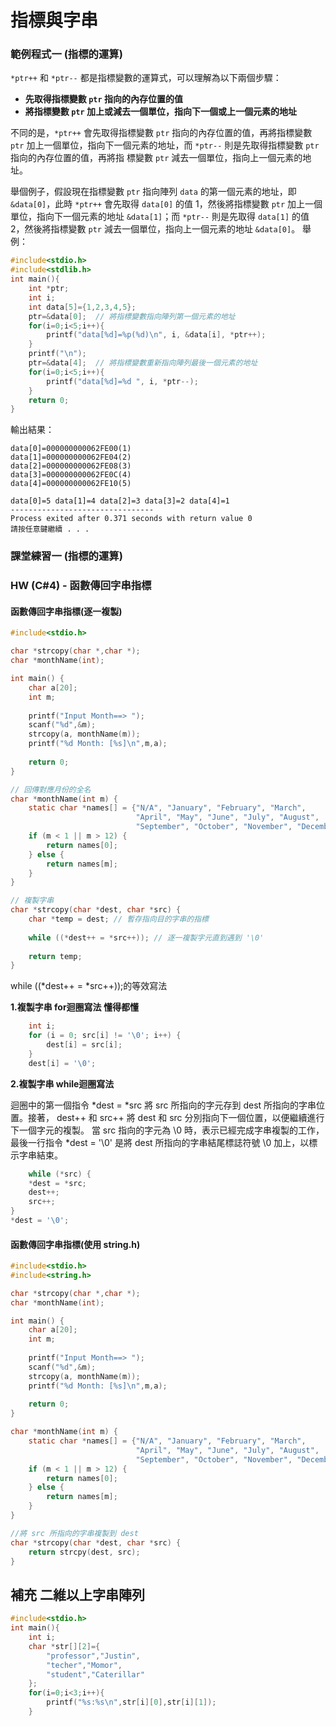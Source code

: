 # 指標與字串


### 範例程式一 (指標的運算)

`*ptr++` 和 `*ptr--` 都是指標變數的運算式，可以理解為以下兩個步驟：  

+ **先取得指標變數 `ptr` 指向的內存位置的值**		
+ **將指標變數 `ptr` 加上或減去一個單位，指向下一個或上一個元素的地址**
	
不同的是，`*ptr++` 會先取得指標變數 `ptr` 指向的內存位置的值，再將指標變數 `ptr` 加上一個單位，指向下一個元素的地址，而 `*ptr--` 則是先取得指標變數 `ptr` 指向的內存位置的值，再將指  標變數 `ptr` 減去一個單位，指向上一個元素的地址。		
		
舉個例子，假設現在指標變數 `ptr` 指向陣列 `data` 的第一個元素的地址，即 `&data[0]`，此時 `*ptr++` 會先取得 `data[0]` 的值 1，然後將指標變數 `ptr` 加上一個單位，指向下一個元素的地址   `&data[1]`；而 `*ptr--` 則是先取得 `data[1]` 的值 2，然後將指標變數 `ptr` 減去一個單位，指向上一個元素的地址 `&data[0]`。	
舉例：
```c
#include<stdio.h>
#include<stdlib.h>
int main(){
	int *ptr;
	int i;
	int data[5]={1,2,3,4,5};
	ptr=&data[0];  // 將指標變數指向陣列第一個元素的地址 
	for(i=0;i<5;i++){
		printf("data[%d]=%p(%d)\n", i, &data[i], *ptr++);
	}
	printf("\n");
	ptr=&data[4];  // 將指標變數重新指向陣列最後一個元素的地址 
	for(i=0;i<5;i++){
		printf("data[%d]=%d ", i, *ptr--);
	}
	return 0;
}
```
輸出結果：
```
data[0]=000000000062FE00(1)
data[1]=000000000062FE04(2)
data[2]=000000000062FE08(3)
data[3]=000000000062FE0C(4)
data[4]=000000000062FE10(5)

data[0]=5 data[1]=4 data[2]=3 data[3]=2 data[4]=1
--------------------------------
Process exited after 0.371 seconds with return value 0
請按任意鍵繼續 . . .
```
### 課堂練習一 (指標的運算)

### HW (C#4) - 函數傳回字串指標

#### 函數傳回字串指標(逐一複製)
```C
#include<stdio.h>

char *strcopy(char *,char *);
char *monthName(int);

int main() {
    char a[20];
    int m;
    
    printf("Input Month==> ");
    scanf("%d",&m);
    strcopy(a, monthName(m));
    printf("%d Month: [%s]\n",m,a);
    
    return 0;
}

// 回傳對應月份的全名
char *monthName(int m) {
    static char *names[] = {"N/A", "January", "February", "March",
							"April", "May", "June", "July", "August",
						    "September", "October", "November", "December"};
    if (m < 1 || m > 12) {
        return names[0];
    } else {
        return names[m];
    }
}

// 複製字串
char *strcopy(char *dest, char *src) {
    char *temp = dest; // 暫存指向目的字串的指標
    
    while ((*dest++ = *src++)); // 逐一複製字元直到遇到 '\0'
    
    return temp;
}
```
while ((*dest++ = *src++));的等效寫法

**1.複製字串 for迴圈寫法 懂得都懂**		
```C
    int i;
    for (i = 0; src[i] != '\0'; i++) {
        dest[i] = src[i];
    }
    dest[i] = '\0';
```
**2.複製字串 while迴圈寫法**
		
迴圈中的第一個指令 *dest = *src 將 src 所指向的字元存到 dest 所指向的字串位置。接著， dest++ 和 src++ 將 dest 和 src 分別指向下一個位置，以便繼續進行下一個字元的複製。
當 src 指向的字元為 \0 時，表示已經完成字串複製的工作，最後一行指令 *dest = '\0' 是將 dest 所指向的字串結尾標誌符號 \0 加上，以標示字串結束。
```C
    while (*src) {
    *dest = *src;
    dest++;
    src++;
}
*dest = '\0';
```

#### 函數傳回字串指標(使用 string.h)
```C
#include<stdio.h>
#include<string.h>

char *strcopy(char *,char *);
char *monthName(int);

int main() {
    char a[20];
    int m;
    
    printf("Input Month==> ");
    scanf("%d",&m);
    strcopy(a, monthName(m));
    printf("%d Month: [%s]\n",m,a);
    
    return 0;
}

char *monthName(int m) {
    static char *names[] = {"N/A", "January", "February", "March",
							"April", "May", "June", "July", "August",
						    "September", "October", "November", "December"};
    if (m < 1 || m > 12) {
        return names[0];
    } else {
        return names[m];
    }
}

//將 src 所指向的字串複製到 dest 
char *strcopy(char *dest, char *src) {
    return strcpy(dest, src); 
}
```
## 補充 二維以上字串陣列
```C
#include<stdio.h>
int main(){
	int i;
	char *str[][2]={
		"professor","Justin",
		"techer","Momor",
		"student","Caterillar"
	};
	for(i=0;i<3;i++){
		printf("%s:%s\n",str[i][0],str[i][1]);
	}
```
